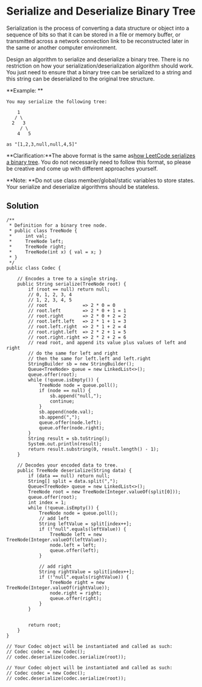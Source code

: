 # Serialize and Deserialize Binary Tree

Serialization is the process of converting a data structure or object into a sequence of bits so that it can be stored in a file or memory buffer, or transmitted across a network connection link to be reconstructed later in the same or another computer environment.

Design an algorithm to serialize and deserialize a binary tree. There is no restriction on how your serialization/deserialization algorithm should work. You just need to ensure that a binary tree can be serialized to a string and this string can be deserialized to the original tree structure.

**Example: **

```
You may serialize the following tree:

    1
   / \
  2   3
     / \
    4   5

as "[1,2,3,null,null,4,5]"
```

**Clarification:**The above format is the same as[how LeetCode serializes a binary tree](https://leetcode.com/faq/#binary-tree). You do not necessarily need to follow this format, so please be creative and come up with different approaches yourself.

**Note: **Do not use class member/global/static variables to store states. Your serialize and deserialize algorithms should be stateless.

## Solution

```
/**
 * Definition for a binary tree node.
 * public class TreeNode {
 *     int val;
 *     TreeNode left;
 *     TreeNode right;
 *     TreeNode(int x) { val = x; }
 * }
 */
public class Codec {

    // Encodes a tree to a single string.
    public String serialize(TreeNode root) {
        if (root == null) return null;
        // 0, 1, 2, 3, 4
        // 1, 2, 3, 4, 5
        // root             => 2 * 0 = 0
        // root.left        => 2 * 0 + 1 = 1
        // root.right       => 2 * 0 + 2 = 2
        // root.left.left   => 2 * 1 + 1 = 3
        // root.left.right  => 2 * 1 + 2 = 4
        // root.right.left  => 2 * 2 + 1 = 5
        // root.right.right => 2 * 2 + 2 = 6
        // read root, and append its value plus values of left and right
        // do the same for left and right
        // then the same for left.left and left.right
        StringBuilder sb = new StringBuilder();
        Queue<TreeNode> queue = new LinkedList<>();
        queue.offer(root);
        while (!queue.isEmpty()) {
            TreeNode node = queue.poll();
            if (node == null) {
                sb.append("null,");
                continue;
            }
            sb.append(node.val);
            sb.append(",");
            queue.offer(node.left);
            queue.offer(node.right);
        }
        String result = sb.toString();
        System.out.println(result);
        return result.substring(0, result.length() - 1);
    }

    // Decodes your encoded data to tree.
    public TreeNode deserialize(String data) {
        if (data == null) return null;
        String[] split = data.split(",");
        Queue<TreeNode> queue = new LinkedList<>();
        TreeNode root = new TreeNode(Integer.valueOf(split[0]));
        queue.offer(root);
        int index = 1;
        while (!queue.isEmpty()) {
            TreeNode node = queue.poll();
            // add left
            String leftValue = split[index++];
            if (!"null".equals(leftValue)) {
                TreeNode left = new TreeNode(Integer.valueOf(leftValue));
                node.left = left;
                queue.offer(left);
            }
            
            // add right
            String rightValue = split[index++];
            if (!"null".equals(rightValue)) {
                TreeNode right = new TreeNode(Integer.valueOf(rightValue));
                node.right = right;
                queue.offer(right);
            }
        }
        
        
        return root;
    }
}

// Your Codec object will be instantiated and called as such:
// Codec codec = new Codec();
// codec.deserialize(codec.serialize(root));

// Your Codec object will be instantiated and called as such:
// Codec codec = new Codec();
// codec.deserialize(codec.serialize(root));
```



